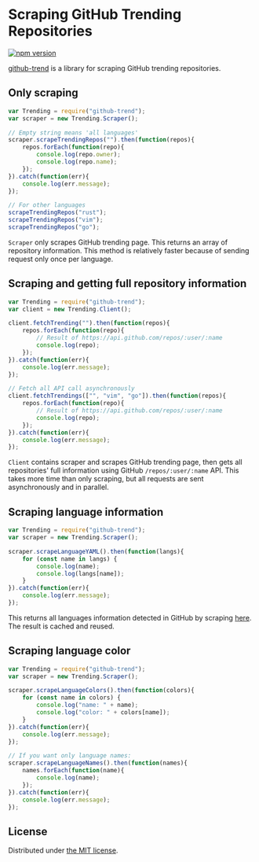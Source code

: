 Scraping GitHub Trending Repositories
=====================================

[![npm version](https://badge.fury.io/js/github-trend.svg)](http://badge.fury.io/js/github-trend)

[github-trend](https://www.npmjs.com/package/github-trend) is a library for scraping GitHub trending repositories.

## Only scraping

```javascript
var Trending = require("github-trend");
var scraper = new Trending.Scraper();

// Empty string means 'all languages'
scraper.scrapeTrendingRepos("").then(function(repos){
    repos.forEach(function(repo){
        console.log(repo.owner);
        console.log(repo.name);
    });
}).catch(function(err){
    console.log(err.message);
});

// For other languages
scrapeTrendingRepos("rust");
scrapeTrendingRepos("vim");
scrapeTrendingRepos("go");
```

`Scraper` only scrapes GitHub trending page. This returns an array of repository information.  This method is relatively faster because of sending request only once per language.


## Scraping and getting full repository information

```javascript
var Trending = require("github-trend");
var client = new Trending.Client();

client.fetchTrending("").then(function(repos){
    repos.forEach(function(repo){
        // Result of https://api.github.com/repos/:user/:name
        console.log(repo);
    });
}).catch(function(err){
    console.log(err.message);
});

// Fetch all API call asynchronously
client.fetchTrendings(["", "vim", "go"]).then(function(repos){
    repos.forEach(function(repo){
        // Result of https://api.github.com/repos/:user/:name
        console.log(repo);
    });
}).catch(function(err){
    console.log(err.message);
});
```

`Client` contains scraper and scrapes GitHub trending page, then gets all repositories' full information using GitHub `/repos/:user/:name` API.
This takes more time than only scraping, but all requests are sent asynchronously and in parallel.

## Scraping language information

```javascript
var Trending = require("github-trend");
var scraper = new Trending.Scraper();

scraper.scrapeLanguageYAML().then(function(langs){
    for (const name in langs) {
        console.log(name);
        console.log(langs[name]);
    }
}).catch(function(err){
    console.log(err.message);
});
```

This returns all languages information detected in GitHub by scraping [here](https://raw.githubusercontent.com/github/linguist/master/lib/linguist/languages.yml).
The result is cached and reused.

## Scraping language color

```javascript
var Trending = require("github-trend");
var scraper = new Trending.Scraper();

scraper.scrapeLanguageColors().then(function(colors){
    for (const name in colors) {
        console.log("name: " + name);
        console.log("color: " + colors[name]);
    }
}).catch(function(err){
    console.log(err.message);
});

// If you want only language names:
scraper.scrapeLanguageNames().then(function(names){
    names.forEach(function(name){
        console.log(name);
    });
}).catch(function(err){
    console.log(err.message);
});
```

## License

Distributed under [the MIT license](LICENSE.txt).

